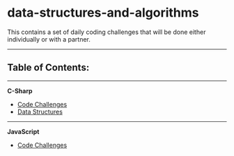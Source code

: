 # data-structures-and-algorithms

This contains a set of daily coding challenges that will be done either individually or with a partner.

---

## Table of Contents:
---

**C-Sharp**
* [Code Challenges](csharp/code-challenges)
* [Data Structures](csharp/data-structures)

---

**JavaScript**
* [Code Challenges](javascript)




